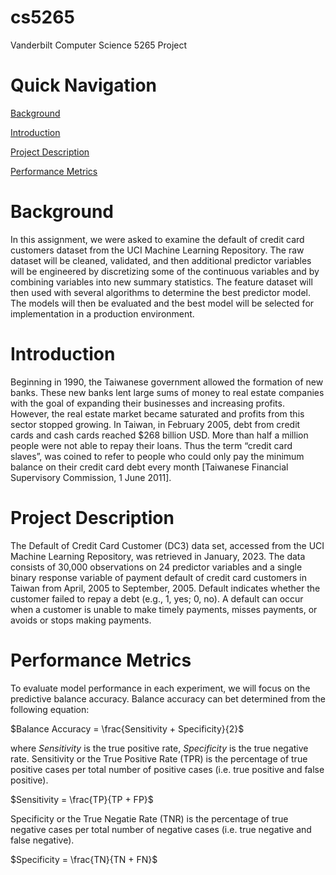 # cs5265
Vanderbilt Computer Science 5265 Project

# Quick Navigation
[Background](#background)

[Introduction](#introduction)

[Project Description](#project-description)

[Performance Metrics](#performance-metrics)

# Background
In this assignment, we were asked to examine the default of credit card customers dataset from the UCI Machine Learning Repository. The raw dataset will be cleaned, validated, and then additional predictor variables will be engineered by discretizing some of the continuous variables and by combining variables into new summary statistics. The feature dataset will then used with several algorithms to determine the best predictor model. The models will then be evaluated and the best model will be selected for implementation in a production environment.

# Introduction
Beginning in 1990, the Taiwanese government allowed the formation of new banks. These new banks lent large sums of money to real estate companies with the goal of expanding their businesses and increasing profits. However, the real estate market became saturated and profits from this sector stopped growing. In Taiwan, in February 2005, debt from credit cards and cash cards reached $268 billion USD. More than half a million people were not able to repay their loans.  Thus the term “credit card slaves”, was coined to refer to people who could only pay the minimum balance on their credit card debt every month [Taiwanese Financial Supervisory Commission, 1 June 2011].

# Project Description
The Default of Credit Card Customer (DC3) data set, accessed from the UCI Machine Learning Repository, was retrieved in January, 2023. The data consists of 30,000 observations on 24 predictor variables and a single binary response variable of payment default of credit card customers in Taiwan from April, 2005 to September, 2005. Default indicates whether the customer failed to repay a debt (e.g., 1, yes; 0, no). A default can occur when a customer is unable to make timely payments, misses payments, or avoids or stops making payments.

# Performance Metrics
To evaluate model performance in each experiment, we will focus on the predictive balance accuracy. Balance accuracy can bet determined from the following equation:

$Balance Accuracy = \frac{Sensitivity + Specificity}{2}$

where $Sensitivity$ is the true positive rate, $Specificity$ is the true negative rate. Sensitivity or the True Positive Rate (TPR) is the percentage of true positive cases per total number of positive cases (i.e. true positive and false positive). 

$Sensitivity = \frac{TP}{TP + FP}$

Specificity or the True Negatie Rate (TNR) is the percentage of true negative cases per total number of negative cases (i.e. true negative and false negative).

$Specificity = \frac{TN}{TN + FN}$